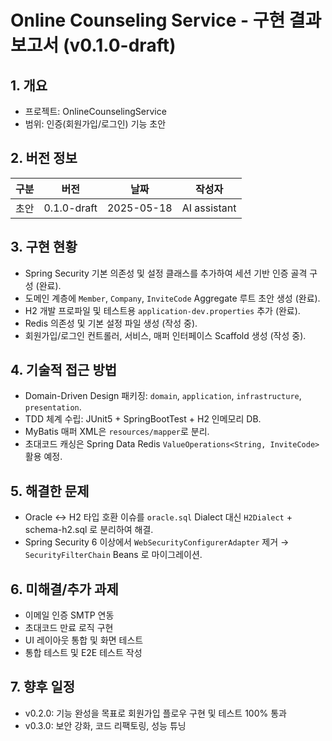 # Online Counseling Service - 구현 결과 보고서 (v0.1.0-draft)

## 1. 개요

- 프로젝트: OnlineCounselingService
- 범위: 인증(회원가입/로그인) 기능 초안

## 2. 버전 정보

| 구분 | 버전 | 날짜 | 작성자 |
|------|------|------|--------|
| 초안 | 0.1.0-draft | 2025-05-18 | AI assistant |

## 3. 구현 현황

- Spring Security 기본 의존성 및 설정 클래스를 추가하여 세션 기반 인증 골격 구성 (완료).
- 도메인 계층에 `Member`, `Company`, `InviteCode` Aggregate 루트 초안 생성 (완료).
- H2 개발 프로파일 및 테스트용 `application-dev.properties` 추가 (완료).
- Redis 의존성 및 기본 설정 파일 생성 (작성 중).
- 회원가입/로그인 컨트롤러, 서비스, 매퍼 인터페이스 Scaffold 생성 (작성 중).

## 4. 기술적 접근 방법

- Domain-Driven Design 패키징: `domain`, `application`, `infrastructure`, `presentation`.
- TDD 체계 수립: JUnit5 + SpringBootTest + H2 인메모리 DB.
- MyBatis 매퍼 XML은 `resources/mapper`로 분리.
- 초대코드 캐싱은 Spring Data Redis `ValueOperations<String, InviteCode>` 활용 예정.

## 5. 해결한 문제

- Oracle ↔ H2 타입 호환 이슈를 `oracle.sql` Dialect 대신 `H2Dialect` + schema-h2.sql 로 분리하여 해결.
- Spring Security 6 이상에서 `WebSecurityConfigurerAdapter` 제거 → `SecurityFilterChain` Beans 로 마이그레이션.

## 6. 미해결/추가 과제

- 이메일 인증 SMTP 연동
- 초대코드 만료 로직 구현
- UI 레이아웃 통합 및 화면 테스트
- 통합 테스트 및 E2E 테스트 작성

## 7. 향후 일정

- v0.2.0: 기능 완성을 목표로 회원가입 플로우 구현 및 테스트 100% 통과
- v0.3.0: 보안 강화, 코드 리팩토링, 성능 튜닝 